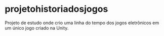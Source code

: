 # projetohistoriadosjogos
Projeto de estudo onde crio uma linha do tempo dos jogos eletrônicos em um único jogo criado na Unity.  
